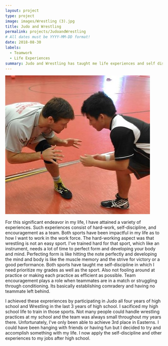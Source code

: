```yaml
---
layout: project
type: project
image: images/Wrestling (3).jpg
title: Judo and Wrestling
permalink: projects/JudoandWrestling
# All dates must be YYYY-MM-DD format!
date: 2018-08-30
labels:
  - Teamwork
  - Life Experiences
summary: Judo and Wrestling has taught me life experiences and self discipline.
---
```


<img class="ui medium right floated rounded image" src="../images/Wrestling.jpg">



  For this significant endeavor in my life, I have attained a variety of experiences. Such experiences consist of hard-work,
self-discipline, and encouragement as a team. Both sports have been impactful in my life as to how I want to work in the work force.
The hard-working aspect was that wrestling is not an easy sport. I've trained hard for that sport, which like an instrument, needs a lot of time to perfect form and developing your body and mind. Perfecting form is like hitting the note perfectly and developing the mind and body is like the muscle memory and the strive for victory or a good performance. Both sports have taught me self-discipline in which I need prioritize my grades as well as the sport. Also not fooling around at practice or making each practice as efficient as possible.
Team encouragement plays a role when teammates are in a match or struggling through conditioning. Its basically establishing comradery and 
having no teammate left behind.

  I achieved these expreriences by participating in Judo all four years of high school and Wrestling in the last 3 years of high school.
I sacificed my high school life to train in those sports. Not many people could handle wrestling practices at my school and the 
team was always small throughout my years there. Unfortunately, I've only been able to achieve 3rd place in Easterns. I could have been hanging with friends or having fun but I decided to try and accomplish something with my life. I now apply the self-discipline and other experiences to my jobs after high school.
